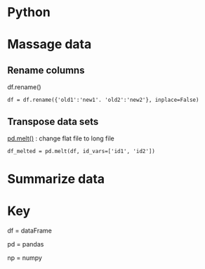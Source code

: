 # Python

# Massage data

## Rename columns

df.rename()
```
df = df.rename({'old1':'new1'. 'old2':'new2'}, inplace=False) 
```

## Transpose data sets

[pd.melt()](https://pandas.pydata.org/pandas-docs/stable/generated/pandas.melt.html) : change flat file to long file
```
df_melted = pd.melt(df, id_vars=['id1', 'id2'])
```



# Summarize data



# Key

df = dataFrame


pd = pandas

np = numpy
